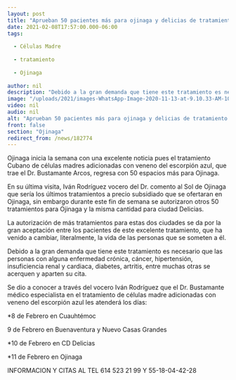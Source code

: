 ```yaml
---
layout: post
title: "Aprueban 50 pacientes más para ojinaga y delicias de tratamiento cubano del especialista Dr. bustamante arcos"
date: 2021-02-08T17:57:00.000-06:00
tags:
  
  - Células Madre
  
  - tratamiento
  
  - Ojinaga
  
author: nil
description: "Debido a la gran demanda que tiene este tratamiento es necesario que se acerquen y aparten su cita."
image: "/uploads/2021/images-WhatsApp-Image-2020-11-13-at-9.10.33-AM-1024x619.jpeg"
video: nil
audio: nil
alt: "Aprueban 50 pacientes más para ojinaga y delicias de tratamiento cubano del especialista Dr. bustamante arcos"
front: false
section: "Ojinaga"
redirect_from: /news/182774
---
```


Ojinaga inicia la semana con una excelente noticia  pues el tratamiento Cubano de células madres adicionadas con veneno del escorpión azul, que trae el Dr. Bustamante Arcos, regresa con 50 espacios más para Ojinaga.

En su última visita, Iván Rodríguez  vocero del Dr. comento al Sol de Ojinaga que sería los últimos tratamientos a precio subsidiado que se ofertaran en Ojinaga, sin embargo durante este fin de semana se autorizaron otros 50 tratamientos para Ojinaga y la misma cantidad para ciudad Delicias. 

La autorización de más tratamientos para estas dos ciudades se da por la gran aceptación entre los pacientes de este excelente tratamiento, que ha venido a cambiar, literalmente, la vida de las personas que se someten a él.

Debido a la gran demanda que tiene este tratamiento es necesario que las personas con alguna enfermedad crónica, cáncer, hipertensión, insuficiencia renal y cardiaca, diabetes, artritis, entre muchas otras  se acerquen y aparten su cita.

Se dio a conocer a través del vocero Iván Rodríguez que el Dr. Bustamante médico especialista en el tratamiento de células madre adicionadas con veneno del escorpión azul les atenderá los días:

*8 de Febrero en Cuauhtémoc

9 de Febrero en Buenaventura y Nuevo Casas Grandes

*10 de Febrero en CD Delicias

*11 de Febrero en Ojinaga

INFORMACION Y CITAS AL TEL 614 523 21 99 Y 55-18-04-42-28